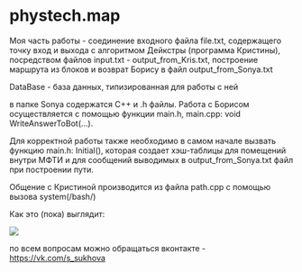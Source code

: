 # phystech.map

Моя часть работы - соединение входного файла file.txt, содержащего точку вход и выхода с алгоритмом Дейкстры (программа Кристины), посредством файлов input.txt - output_from_Kris.txt, построение маршрута из блоков и возврат Борису в файл output_from_Sonya.txt

DataBase - база данных, типизированная для работы с ней

в папке Sonya содержатся С++ и .h файлы. Работа с Борисом осуществляется с помощью функции main.h, main.cpp: void WriteAnswerToBot(...).

Для корректной работы также необходимо в самом начале вызвать функцию main.h: Initial(), которая создает хэш-таблицы для помещений внутри МФТИ и для сообщений выводимых в output_from_Sonya.txt файл при построении пути.

Общение с Кристиной производится из файла path.cpp с помощью вызова system(/bash/)

Как это (пока) выглядит:

![](https://github.com/jon/coolproject/raw/master/image/readme.jpg)

по всем вопросам можно обращаться вконтакте - https://vk.com/s_sukhova
